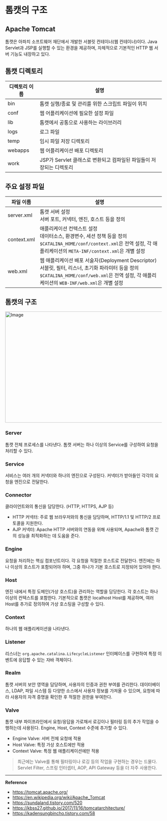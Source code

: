 # 톰캣의 구조

## Apache Tomcat
톰캣은 아파치 소프트웨어 재단에서 개발한 서블릿 컨테이너(웹 컨테이너)이다.
Java Servlet과 JSP를 실행할 수 있는 환경을 제공하며, 자체적으로 기본적인 HTTP 웹 서버 기능도 내장하고 있다.

## 톰캣 디렉토리
| 디렉토리 이름 | 설명                     |
|---------|---------------------------|
| bin     | 톰캣 실행/종료 및 관리를 위한 스크립트 파일이 위치  |
| conf    | 웹 어플리케이션에 필요한 설정 파일       |
| lib     | 톰캣에서 공통으로 사용하는 라이브러리           |
| logs    | 로그 파일                       |
| temp    | 임시 파일 저장 디렉토리                     |
| webapps | 웹 어플리케이션 배포 디렉토리              |
| work    | JSP가 Servlet 클래스로 변환되고 컴파일된 파일들이 저장되는 디렉토리 |

## 주요 설정 파일
| 파일 이름       | 설명                                                                                                                                                 |
|-------------|----------------------------------------------------------------------------------------------------------------------------------------------------|
| server.xml  | 톰캣 서버 설정<br>서버 포트, 커넥터, 엔진, 호스트 등을 정의                                                                                                              |
| context.xml | 애플리케이션 컨텍스트 설정<br>데이터소스, 환경변수, 세션 정책 등을 정의<br>`$CATALINA_HOME/conf/context.xml`은 전역 설정, 각 애플리케이션의 `META-INF/context.xml`은 개별 설정                    |
| web.xml     | 웹 애플리케이션 배포 서술자(Deployment Descriptor)<br>서블릿, 필터, 리스너, 초기화 파라미터 등을 정의<br>`$CATALINA_HOME/conf/web.xml`은 전역 설정, 각 애플리케이션의 `WEB-INF/web.xml`은 개별 설정 |


## 톰캣의 구조
<img width="530" height="356" alt="Image" src="https://github.com/user-attachments/assets/77045173-3529-4d0b-8da1-d5e42e3fe905" />

### Server
톰캣 전체 프로세스를 나타낸다.
톰캣 서버는 하나 이상의 Service를 구성하여 요청을 처리할 수 있다.

### Service
서비스는 여러 개의 커넥터와 하나의 엔진으로 구성된다.
커넥터가 받아들인 각각의 요청을 엔진으로 전달한다.

### Connector
클라이언트와의 통신을 담당한다. (HTTP, HTTPS, AJP 등)
- HTTP 커넥터: 주로 웹 브라우저와의 통신을 담당하며, HTTP/1.1 및 HTTP/2 프로토콜을 지원한다.
- AJP 커넥터: Apache HTTP 서버와의 연동을 위해 사용되며, Apache와 톰캣 간의 성능을 최적화하는 데 도움을 준다.

### Engine
요청을 처리하는 핵심 컴포넌트이다.
각 요청을 적절한 호스트로 전달한다.
엔진에는 하나 이상의 호스트가 포함되어야 하며, 그중 하나가 기본 호스트로 지정되어 있어야 한다.

### Host
엔진 내에서 특정 도메인(가상 호스트)을 관리하는 역할을 담당한다.
각 호스트는 하나 이상의 컨텍스트를 포함한다.
기본적으로 톰캣은 localhost Host를 제공하며, 여러 Host를 추가로 정의하여 가상 호스팅을 구성할 수 있다.

### Context
하나의 웹 애플리케이션을 나타낸다.

### Listener
리스너는 `org.apache.catalina.LifecycleListener` 인터페이스를 구현하여 특정 이벤트에 응답할 수 있는 자바 객체이다.

### Realm
톰캣 서버의 보안 영역을 담당하며, 사용자의 인증과 권한 부여를 관리한다.
데이터베이스, LDAP, 파일 시스템 등 다양한 소스에서 사용자 정보를 가져올 수 있으며, 요청에 따라 사용자의 자격 증명을 확인한 후 적절한 권한을 부여한다.

### Valve
톰캣 내부 파이프라인에서 요청/응답을 가로채서 로깅이나 필터링 등의 추가 작업을 수행하는데 사용된다.
Engine, Host, Context 수준에 추가할 수 있다.
- Engine Valve: 서버 전체 요청에 적용
- Host Valve: 특정 가상 호스트에만 적용
- Context Valve: 특정 웹 애플리케이션에만 적용

> 최근에는 Valve를 통해 필터링이나 로깅 등의 작업을 구현하는 경우는 드물다.<br>
> Servlet Filter, 스프링 인터셉터, AOP, API Gateway 등을 더 자주 사용한다.

---
**Reference**
- https://tomcat.apache.org/
- https://en.wikipedia.org/wiki/Apache_Tomcat
- https://sundaland.tistory.com/520
- https://kbss27.github.io/2017/11/16/tomcatarchitecture/
- https://kadensungbincho.tistory.com/58
